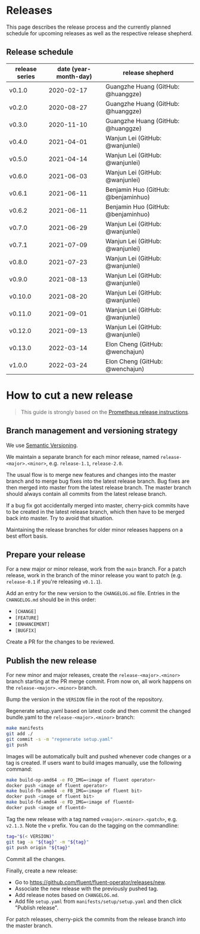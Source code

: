 # Releases

This page describes the release process and the currently planned schedule for upcoming releases as well as the respective release shepherd.

## Release schedule

| release series | date  (year-month-day) | release shepherd                            |
|----------------|--------------------------------------------|---------------------------------------------|
| v0.1.0           | 2020-02-17                                 | Guangzhe Huang (GitHub: @huanggze) |
| v0.2.0           | 2020-08-27                                 | Guangzhe Huang (GitHub: @huanggze)         |
| v0.3.0           | 2020-11-10                                 | Guangzhe Huang (GitHub: @huanggze)     |
| v0.4.0           | 2021-04-01                                 | Wanjun Lei (GitHub: @wanjunlei) |
| v0.5.0           | 2021-04-14                                 | Wanjun Lei (GitHub: @wanjunlei)         |
| v0.6.0           | 2021-06-03                                 | Wanjun Lei (GitHub: @wanjunlei)         |
| v0.6.1           | 2021-06-11                                 | Benjamin Huo (GitHub: @benjaminhuo)         |
| v0.6.2           | 2021-06-11                                 | Benjamin Huo (GitHub: @benjaminhuo)     |
| v0.7.0           | 2021-06-29                                 | Wanjun Lei (GitHub: @wanjunlei)         |
| v0.7.1           | 2021-07-09                                 | Wanjun Lei (GitHub: @wanjunlei)         |
| v0.8.0           | 2021-07-23                                 | Wanjun Lei (GitHub: @wanjunlei)         |
| v0.9.0           | 2021-08-13                                 | Wanjun Lei (GitHub: @wanjunlei)         |
| v0.10.0          | 2021-08-20                                 | Wanjun Lei (GitHub: @wanjunlei)         |
| v0.11.0          | 2021-09-01                                 | Wanjun Lei (GitHub: @wanjunlei)         |
| v0.12.0          | 2021-09-13                                 | Wanjun Lei (GitHub: @wanjunlei)         |
| v0.13.0          | 2022-03-14                                 | Elon Cheng (GitHub: @wenchajun)         |
| v1.0.0           | 2022-03-24                                 | Elon Cheng (GitHub: @wenchajun)         |

# How to cut a new release

> This guide is strongly based on the [Prometheus release instructions](https://github.com/prometheus/prometheus/blob/master/RELEASE.md).

## Branch management and versioning strategy

We use [Semantic Versioning](http://semver.org/).

We maintain a separate branch for each minor release, named `release-<major>.<minor>`, e.g. `release-1.1`, `release-2.0`.

The usual flow is to merge new features and changes into the master branch and to merge bug fixes into the latest release branch. Bug fixes are then merged into master from the latest release branch. The master branch should always contain all commits from the latest release branch.

If a bug fix got accidentally merged into master, cherry-pick commits have to be created in the latest release branch, which then have to be merged back into master. Try to avoid that situation.

Maintaining the release branches for older minor releases happens on a best effort basis.

## Prepare your release

For a new major or minor release, work from the `main` branch. For a patch release, work in the branch of the minor release you want to patch (e.g. `release-0.1` if you're releasing `v0.1.1`).

Add an entry for the new version to the `CHANGELOG.md` file. Entries in the `CHANGELOG.md` should be in this order:

* `[CHANGE]`
* `[FEATURE]`
* `[ENHANCEMENT]`
* `[BUGFIX]`

Create a PR for the changes to be reviewed.

## Publish the new release

For new minor and major releases, create the `release-<major>.<minor>` branch starting at the PR merge commit.
From now on, all work happens on the `release-<major>.<minor>` branch.

Bump the version in the `VERSION` file in the root of the repository.

Regenerate setup.yaml based on latest code and then commit the changed bundle.yaml to the `release-<major>.<minor>` branch:
```bash
make manifests
git add ./
git commit -s -m "regenerate setup.yaml"
git push
```

Images will be automatically built and pushed whenever code changes or a tag is created. If users want to build images manually, use the following command:

```bash
make build-op-amd64 -e FO_IMG=<image of fluent operator>
docker push <image of fluent operator>
make build-fb-amd64 -e FB_IMG=<image of fluent bit>
docker push <image of fluent bit>
make build-fd-amd64 -e FD_IMG=<image of fluentd>
docker push <image of fluentd>
```

Tag the new release with a tag named `v<major>.<minor>.<patch>`, e.g. `v2.1.3`. Note the `v` prefix. You can do the tagging on the commandline:

```bash
tag="$(< VERSION)"
git tag -a "${tag}" -m "${tag}"
git push origin "${tag}"
```
Commit all the changes.

Finally, create a new release:

- Go to https://github.com/fluent/fluent-operator/releases/new.
- Associate the new release with the previously pushed tag.
- Add release notes based on `CHANGELOG.md`.
- Add file `setup.yaml` from `manifests/setup/setup.yaml` and then click "Publish release".

For patch releases, cherry-pick the commits from the release branch into the master branch.
